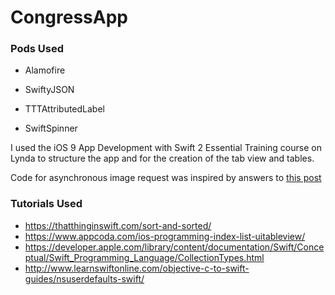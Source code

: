 # CongressApp

### Pods Used

* Alamofire

* SwiftyJSON

* TTTAttributedLabel

* SwiftSpinner

I used the iOS 9 App Development with Swift 2 Essential Training course on Lynda to structure the app and for the creation of the tab view and tables.

Code for asynchronous image request was inspired by answers to [this post](http://stackoverflow.com/questions/4962561/set-uiimageview-image-using-a-url)

### Tutorials Used
* https://thatthinginswift.com/sort-and-sorted/
* https://www.appcoda.com/ios-programming-index-list-uitableview/
* https://developer.apple.com/library/content/documentation/Swift/Conceptual/Swift_Programming_Language/CollectionTypes.html
* http://www.learnswiftonline.com/objective-c-to-swift-guides/nsuserdefaults-swift/
